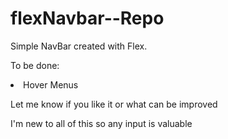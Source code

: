 # flexNavbar--Repo
 Simple NavBar created with Flex. 

To be done:
<ui> 
 <li>Hover Menus</li>
</ui>


<p>Let me know if you like it or what can be improved</p>
<p>I'm new to all of this so any input is valuable</p>
